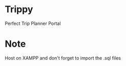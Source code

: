 # Trippy
Perfect Trip Planner Portal

# Note
Host on XAMPP and don't forget to import the .sql files
